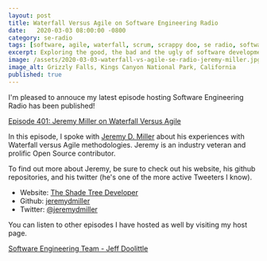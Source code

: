 ```yaml
---
layout: post
title: Waterfall Versus Agile on Software Engineering Radio
date:   2020-03-03 08:00:00 -0800
category: se-radio
tags: [software, agile, waterfall, scrum, scrappy doo, se radio, software engineering radio]
excerpt: Exploring the good, the bad and the ugly of software development methodologies
image: /assets/2020-03-03-waterfall-vs-agile-se-radio-jeremy-miller.jpg
image_alt: Grizzly Falls, Kings Canyon National Park, California
published: true
---
```


I'm pleased to annouce my latest episode hosting Software Engineering Radio has been published!

[Episode 401: Jeremy Miller on Waterfall Versus Agile](https://www.se-radio.net/2020/03/episode-401-jeremy-miller-on-waterfall-versus-agile/)

In this episode, I spoke with [Jeremy D. Miller](https://jeremydmiller.com/) about his experiences with Waterfall versus Agile methodologies. Jeremy is an industry veteran and prolific Open Source contributor.

To find out more about Jeremy, be sure to check out his website, his github repositories, and his twitter (he's one of the more active Tweeters I know).

* Website: [The Shade Tree Developer](https://jeremydmiller.com/)
* Github: [jeremydmiller](https://github.com/jeremydmiller)
* Twitter: [@jeremydmiller](https://twitter.com/jeremydmiller)

You can listen to other episodes I have hosted as well by visiting my host page.

[Software Engineering Team - Jeff Doolittle](https://www.se-radio.net/team/jeff-doolittle/)
